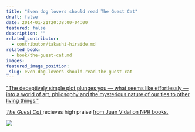```yaml
---
title: "Even dog lovers should read The Guest Cat"
draft: false
date: 2014-01-21T20:38:00-04:00
featured: false
description: ""
related_contributor:
  - contributor/takashi-hiraide.md
related_book:
  - book/the-guest-cat.md
images:
featured_image_position: 
_slug: even-dog-lovers-should-read-the-guest-cat
---
```


["The deceptively simple plot plunges you — what seems like effortlessly — into a world of art, philosophy and the mysterious nature of our ties to other living things."](http://www.npr.org/2014/01/21/261073342/here-kitty-kitty-even-dog-lovers-should-read-the-guest-cat)

[_The Guest Cat_ ](http://www.npr.org/2014/01/21/261073342/here-kitty-kitty-even-dog-lovers-should-read-the-guest-cat)recieves high praise [from Juan Vidal on NPR books.](http://www.npr.org/2014/01/21/261073342/here-kitty-kitty-even-dog-lovers-should-read-the-guest-cat)

![](http://ndbooks.com/images/uploads/Guest_Cat_300_422.jpg)

